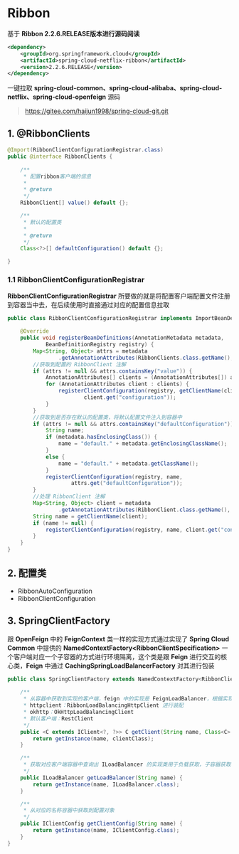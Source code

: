 # Ribbon

基于 **Ribbon 2.2.6.RELEASE版本进行源码阅读**

```xml
<dependency>
    <groupId>org.springframework.cloud</groupId>
    <artifactId>spring-cloud-netflix-ribbon</artifactId>
    <version>2.2.6.RELEASE</version>
</dependency>
```

一键拉取 **spring-cloud-common、spring-cloud-alibaba、spring-cloud-netflix、spring-cloud-openfeign** 源码

> https://gitee.com/haijun1998/spring-cloud-git.git

## 1. @RibbonClients

```java
@Import(RibbonClientConfigurationRegistrar.class)
public @interface RibbonClients {
	
	/**
	 * 配置ribbon客户端的信息
	 * 
	 * @return
	 */
	RibbonClient[] value() default {};

	/**
	 * 默认的配置类
	 * 
	 * @return
	 */
	Class<?>[] defaultConfiguration() default {};

}
```

### 1.1 RibbonClientConfigurationRegistrar

**RibbonClientConfigurationRegistrar** 所要做的就是将配置客户端配置文件注册到容器当中去，在后续使用时直接通过对应的配置信息拉取

```java
public class RibbonClientConfigurationRegistrar implements ImportBeanDefinitionRegistrar {

	@Override
	public void registerBeanDefinitions(AnnotationMetadata metadata,
			BeanDefinitionRegistry registry) {
		Map<String, Object> attrs = metadata
				.getAnnotationAttributes(RibbonClients.class.getName(), true);
        //获取到配置的 RibbonClient 注解
		if (attrs != null && attrs.containsKey("value")) {
			AnnotationAttributes[] clients = (AnnotationAttributes[]) attrs.get("value");
			for (AnnotationAttributes client : clients) {
				registerClientConfiguration(registry, getClientName(client),
						client.get("configuration"));
			}
		}
        //获取到是否存在默认的配置类，将默认配置文件注入到容器中
		if (attrs != null && attrs.containsKey("defaultConfiguration")) {
			String name;
			if (metadata.hasEnclosingClass()) {
				name = "default." + metadata.getEnclosingClassName();
			}
			else {
				name = "default." + metadata.getClassName();
			}
			registerClientConfiguration(registry, name,
					attrs.get("defaultConfiguration"));
		}
        //处理 RibbonClient 注解
		Map<String, Object> client = metadata
				.getAnnotationAttributes(RibbonClient.class.getName(), true);
		String name = getClientName(client);
		if (name != null) {
			registerClientConfiguration(registry, name, client.get("configuration"));
		}
	}
}
```

## 2. 配置类

- RibbonAutoConfiguration
- RibbonClientConfiguration

## 3. SpringClientFactory

跟 **OpenFeign** 中的 **FeignContext** 类一样的实现方式通过实现了 **Spring Cloud Common** 中提供的 **NamedContextFactory<RibbonClientSpecification\>** 一个客户端对应一个子容器的方式进行环境隔离，这个类是跟 **Feign** 进行交互的核心类，**Feign** 中通过 **CachingSpringLoadBalancerFactory** 对其进行包装

```java
public class SpringClientFactory extends NamedContextFactory<RibbonClientSpecification> {
 
    /**
	 * 从容器中获取到实现的客户端，feign 中的实现是 FeignLoadBalancer，根据实现方式不同客户端也不同
	 * httpclient：RibbonLoadBalancingHttpClient 进行装配
	 * okhttp：OkHttpLoadBalancingClient
	 * 默认客户端：RestClient
	 */
	public <C extends IClient<?, ?>> C getClient(String name, Class<C> clientClass) {
		return getInstance(name, clientClass);
	}

	/**
	 * 获取对应客户端容器中查询出 ILoadBalancer 的实现类用于负载获取，子容器获取不到就从父容器中获取
	 */
	public ILoadBalancer getLoadBalancer(String name) {
		return getInstance(name, ILoadBalancer.class);
	}

	/**
	 * 从对应的名称容器中获取到配置对象
	 */
	public IClientConfig getClientConfig(String name) {
		return getInstance(name, IClientConfig.class);
	}
}
```

